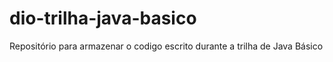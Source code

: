# dio-trilha-java-basico
Repositório para armazenar o codigo escrito durante a trilha de Java Básico 
